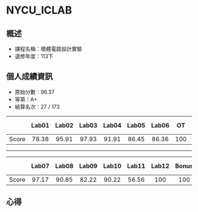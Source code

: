 # NYCU_ICLAB

## 概述
- 課程名稱：積體電路設計實驗
- 選修年度：113下


## 個人成績資訊
- 原始分數：96.37
- 等第：A+
- 結算名次：27 / 173
  
|      | Lab01  | Lab02 | Lab03 | Lab04 | Lab05 | Lab06 |OT |    MIDTERM PROJECT | MID EXAM |
| ------------|:------:|:-----:|:-----:|:-----:|:-----:|:-----:|:--------------:|:-----:|:-------:|
| Score       |78.38|95.91|97.93|91.91|86.45|86.36|100|99.15|100|
-------------------------
|     | Lab07  | Lab08 | Lab09 | Lab10 | Lab11 | Lab12 | Bonus|   FINAL PROJECT  | FINAL EXAM |
| ------------|:------:|:-----:|:-----:|:-----:|:-----:|:-----:|:--------------:|:-----:|:-------:|
| Score       |97.17|90.85|82.22|90.22|56.56|100|100|97.54|100|


## 心得
